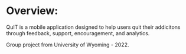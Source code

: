# Overview: 
QuIT is a mobile application designed to help users quit their addicitons through feedback, support, encouragement, and analytics.

Group project from University of Wyoming - 2022. 
